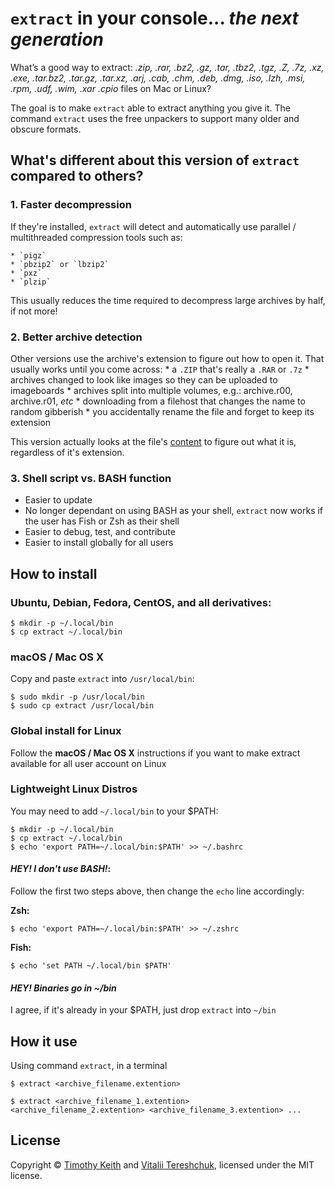 # `extract` in your console... *the next generation*

What’s a good way to extract: *.zip, .rar, .bz2, .gz, .tar, .tbz2, .tgz, .Z, .7z, .xz, .exe, .tar.bz2, .tar.gz, .tar.xz, .arj, .cab, .chm, .deb, .dmg, .iso, .lzh, .msi, .rpm, .udf, .wim, .xar .cpio* files on Mac or Linux?

The goal is to make `extract` able to extract anything you give it. The command `extract` uses the free unpackers to support many older and obscure formats.

## What's different about this version of `extract` compared to others?

### 1. Faster decompression
If they're installed, `extract` will detect and automatically use parallel / multithreaded compression tools such as: 

    * `pigz`
    * `pbzip2` or `lbzip2`
    * `pxz`
    * `plzip`

This usually reduces the time required to decompress large archives by half, if not more!

### 2. Better archive detection
Other versions use the archive's extension to figure out how to open it. That usually works until you come across:
    * a `.ZIP` that's really a `.RAR` or `.7z`
    * archives changed to look like images so they can be uploaded to imageboards
    * archives split into multiple volumes, e.g.: archive.r00, archive.r01, *etc*
    * downloading from a filehost that changes the name to random gibberish
    * you accidentally rename the file and forget to keep its extension

This version actually looks at the file's [content](https://en.wikipedia.org/wiki/List_of_file_signatures) to figure out what it is, regardless of it's extension.

### 3. Shell script vs. BASH function
* Easier to update
* No longer dependant on using BASH as your shell, `extract` now works if the user has Fish or Zsh as their shell
* Easier to debug, test, and contribute
* Easier to install globally for all users


## How to install

### Ubuntu, Debian, Fedora, CentOS, and all derivatives:

```console
$ mkdir -p ~/.local/bin
$ cp extract ~/.local/bin
```

### macOS / Mac OS X

Copy and paste `extract` into `/usr/local/bin`:

```console
$ sudo mkdir -p /usr/local/bin
$ sudo cp extract /usr/local/bin
```

### Global install for Linux
Follow the **macOS / Mac OS X** instructions if you want to make extract available for all user account on Linux


### Lightweight Linux Distros

You may need to add `~/.local/bin` to your $PATH:

```console
$ mkdir -p ~/.local/bin
$ cp extract ~/.local/bin
$ echo 'export PATH=~/.local/bin:$PATH' >> ~/.bashrc
```

#### *HEY! I don't use BASH!*:

Follow the first two steps above, then change the `echo` line accordingly:

**Zsh:**
```console
$ echo 'export PATH=~/.local/bin:$PATH' >> ~/.zshrc
```

**Fish:**
```console
$ echo 'set PATH ~/.local/bin $PATH'
```

#### *HEY! Binaries go in ~/bin*
I agree, if it's already in your $PATH, just drop `extract` into `~/bin`

## How it use

Using command `extract`, in a terminal

```
$ extract <archive_filename.extention>

$ extract <archive_filename_1.extention> <archive_filename_2.extention> <archive_filename_3.extention> ...
```

## License
Copyright &copy; [Timothy Keith](http://keithieopia.com) and [Vitalii Tereshchuk](http://dotoca.net), licensed under the MIT license.
